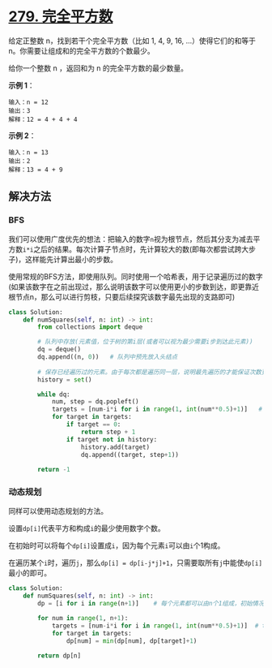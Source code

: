 # [279. 完全平方数](https://leetcode-cn.com/problems/perfect-squares/)

给定正整数 n，找到若干个完全平方数（比如 1, 4, 9, 16, ...）使得它们的和等于 n。你需要让组成和的完全平方数的个数最少。

给你一个整数 n ，返回和为 n 的完全平方数的最少数量。


**示例 1**：
```
输入：n = 12
输出：3 
解释：12 = 4 + 4 + 4
```

**示例 2**：
```
输入：n = 13
输出：2
解释：13 = 4 + 9
```

## 解决方法

### BFS

我们可以使用广度优先的想法：把输入的数字`n`视为根节点，然后其分支为减去平方数`i*i`之后的结果。每次计算子节点时，先计算较大的数(即每次都尝试跨大步子)，这样能先计算出最小的步数。

使用常规的BFS方法，即使用队列。同时使用一个哈希表，用于记录遍历过的数字(如果该数字在之前出现过，那么说明该数字可以使用更小的步数到达，即更靠近根节点n，那么可以进行剪枝，只要后续探究该数字最先出现的支路即可)

```py
class Solution:
    def numSquares(self, n: int) -> int:
        from collections import deque

        # 队列中存放(元素值，位于树的第i层(或者可以视为最少需要i步到达此元素))
        dq = deque()  
        dq.append((n, 0))   # 队列中预先放入头结点
        
        # 保存已经遍历过的元素。由于每次都是遍历同一层，说明最先遍历的才能保证次数更少，所以一旦碰到遍历过的可以直接跳过
        history = set()

        while dq:
            num, step = dq.popleft()
            targets = [num-i*i for i in range(1, int(num**0.5)+1)]   # 获取从1~num内的所有平方数
            for target in targets:
                if target == 0:
                    return step + 1
                if target not in history:
                    history.add(target)
                    dq.append((target, step+1))
        
        return -1
```

### 动态规划

同样可以使用动态规划的方法。

设置`dp[i]`代表平方和构成`i`的最少使用数字个数。

在初始时可以将每个`dp[i]`设置成`i`，因为每个元素`i`可以由`i`个1构成。

在遍历某个`i`时，遍历`j`，那么`dp[i] = dp[i-j*j]+1`，只需要取所有`j`中能使`dp[i]`最小的即可。

```py
class Solution:
    def numSquares(self, n: int) -> int:
        dp = [i for i in range(n+1)]    # 每个元素都可以由n个1组成，初始情况即用该情况代替

        for num in range(1, n+1):
            targets = [num-i*i for i in range(1, int(num**0.5)+1)]  # targets存储所有减去一个平方数的情况   
            for target in targets:
                dp[num] = min(dp[num], dp[target]+1)
        
        return dp[n]
```